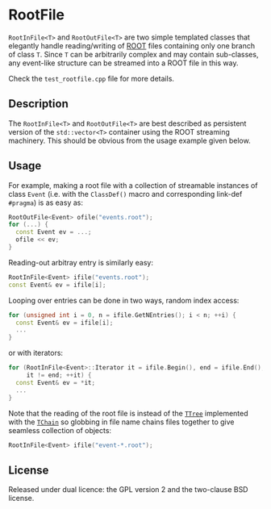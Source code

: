 RootFile
===

`RootInFile<T>` and `RootOutFile<T>` are two simple templated classes that
elegantly handle reading/writing of [ROOT](http://root.cern.ch) files
containing only one branch of class `T`. Since `T` can be arbitrarily complex
and may contain sub-classes, any event-like structure can be streamed into a
ROOT file in this way.

Check the `test_rootfile.cpp` file for more details.



## Description

The `RootInFile<T>` and `RootOutFile<T>` are best described as persistent
version of the `std::vector<T>` container using the ROOT streaming machinery.
This should be obvious from the usage example given below.



## Usage

For example, making a root file with a collection of streamable instances of
class `Event` (i.e. with the `ClassDef()` macro and corresponding link-def
`#pragma`) is as easy as:
```c++
RootOutFile<Event> ofile("events.root");
for (...) {
  const Event ev = ...;
  ofile << ev;
}
```

Reading-out arbitray entry is similarly easy:
```c++
RootInFile<Event> ifile("events.root");
const Event& ev = ifile[i];
```

Looping over entries can be done in two ways, random index access:
```c++
for (unsigned int i = 0, n = ifile.GetNEntries(); i < n; ++i) {
  const Event& ev = ifile[i];
  ...
}
```
or with iterators:
```c++
for (RootInFile<Event>::Iterator it = ifile.Begin(), end = ifile.End();
     it != end; ++it) {
  const Event& ev = *it;
  ...
}
```

Note that the reading of the root file is instead of the
[`TTree`](http://root.cern.ch/root/html/TTree.html) implemented with the
[`TChain`](http://root.cern.ch/root/html/TChain.html) so globbing in file name
chains files together to give seamless collection of objects:
```c++
RootInFile<Event> ifile("event-*.root");
```



## License

Released under dual licence: the GPL version 2 and the two-clause BSD license.
